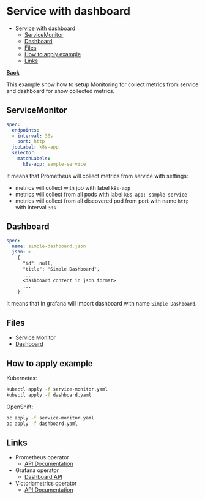 # Service with dashboard

* [Service with dashboard](#service-with-dashboard)
  * [ServiceMonitor](#servicemonitor)
  * [Dashboard](#dashboard)
  * [Files](#files)
  * [How to apply example](#how-to-apply-example)
  * [Links](#links)

**[Back](../../README.md)**

This example show how to setup Monitoring for collect metrics from service and dashboard for show collected metrics.

## ServiceMonitor

```yaml
spec:
  endpoints:
  - interval: 30s
    port: http
  jobLabel: k8s-app
  selector:
    matchLabels:
      k8s-app: sample-service
```

It means that Prometheus will collect metrics from service with settings:

* metrics will collect with job with label `k8s-app`
* metrics will collect from all pods with label `k8s-app: sample-service`
* metrics will collect from all discovered pod from port with name `http` with interval `30s`

## Dashboard

```yaml
spec:
  name: simple-dashboard.json
  json: >
    {
      "id": null,
      "title": "Simple Dashboard",
      ...
      <dashboard content in json format>
      ...
    }
```

It means that in grafana will import dashboard with name `Simple Dashboard`.

## Files

* [Service Monitor](service-monitor.yaml)
* [Dashboard](dashboard.yaml)

## How to apply example

Kubernetes:

```bash
kubectl apply -f service-monitor.yaml
kubectl apply -f dashboard.yaml
```

OpenShift:

```bash
oc apply -f service-monitor.yaml
oc apply -f dashboard.yaml
```

## Links

* Prometheus operator
  * [API Documentation](https://github.com/prometheus-operator/prometheus-operator/blob/v0.79.2/Documentation/api.md)
* Grafana operator
  * [Dashboard API](https://github.com/integr8ly/grafana-operator/blob/master/documentation/dashboards.md)
* Victoriametrics operator
  * [API Documentation](https://docs.victoriametrics.com/operator/api.html)
